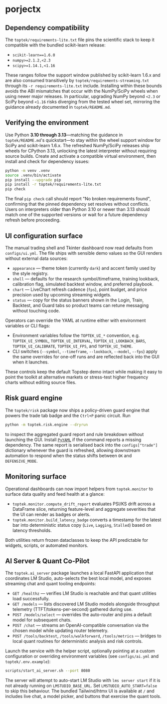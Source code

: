 # porjectx

## Dependency compatibility

The `toptek/requirements-lite.txt` file pins the scientific stack to keep it
compatible with the bundled scikit-learn release:

- `scikit-learn==1.6.0`
- `numpy>=2.1.2,<2.3`
- `scipy>=1.14.1,<1.16`

These ranges follow the support window published by scikit-learn 1.6.x and are
also consumed transitively by `toptek/requirements-streaming.txt` through its
`-r requirements-lite.txt` include. Installing within these bounds avoids the
ABI mismatches that occur with the NumPy/SciPy wheels when using newer major
releases. In particular, upgrading NumPy beyond `<2.3` or SciPy beyond `<1.16`
risks diverging from the tested wheel set, mirroring the guidance already
documented in `toptek/README.md`.

## Verifying the environment

Use Python **3.10 through 3.13**—matching the guidance in `toptek/README.md`'s
quickstart—to stay within the wheel support window for SciPy and
scikit-learn 1.6.x. The refreshed NumPy/SciPy releases ship wheels for CPython
3.13, unlocking the latest interpreter without requiring source builds. Create
and activate a compatible virtual environment, then install and check for
dependency issues:

```bash
python -m venv .venv
source .venv/bin/activate
pip install --upgrade pip
pip install -r toptek/requirements-lite.txt
pip check
```

The final `pip check` call should report "No broken requirements found",
confirming that the pinned dependency set resolves without conflicts. Users on
interpreters older than Python 3.10 or newer than 3.13 should match one of the
supported versions or wait for a future dependency refresh before proceeding.

## UI configuration surface

The manual trading shell and Tkinter dashboard now read defaults from
`configs/ui.yml`. The file ships with sensible demo values so the GUI renders
without external data sources:

- `appearance` &mdash; theme token (currently `dark`) and accent family used by the
  style registry.
- `shell` &mdash; defaults for the research symbol/timeframe, training lookback,
  calibration flag, simulated backtest window, and preferred playbook.
- `chart` &mdash; LiveChart refresh cadence (`fps`), point budget, and price
  precision used by upcoming streaming widgets.
- `status` &mdash; copy for the status banners shown in the Login, Train, Backtest,
  and Guard tabs so product teams can retune messaging without touching code.

Operators can override the YAML at runtime either with environment variables or
CLI flags:

- Environment variables follow the `TOPTEK_UI_*` convention, e.g.
  `TOPTEK_UI_SYMBOL`, `TOPTEK_UI_INTERVAL`, `TOPTEK_UI_LOOKBACK_BARS`,
  `TOPTEK_UI_CALIBRATE`, `TOPTEK_UI_FPS`, and `TOPTEK_UI_THEME`.
- CLI switches (`--symbol`, `--timeframe`, `--lookback`, `--model`, `--fps`)
  apply the same overrides for one-off runs and are reflected back into the GUI
  when it launches.

These controls keep the default Topstep demo intact while making it easy to
point the toolkit at alternative markets or stress-test higher frequency charts
without editing source files.

## Risk guard engine

The `toptek/risk` package now ships a policy-driven guard engine that powers
the trade tab badge and the `Ctrl+P` panic circuit. Run

```bash
python -m toptek.risk.engine --dryrun
```

to inspect the aggregated guard report and rule breakdown without launching the
GUI. Install [`PyYAML`](https://pyyaml.org/) if the command reports a missing
dependency. The same report is serialised back into the `configs["trade"]`
dictionary whenever the guard is refreshed, allowing downstream automation to
respond when the status shifts between `OK` and `DEFENSIVE_MODE`.

## Monitoring surface

Operational dashboards can now import helpers from `toptek.monitor` to surface
data quality and feed health at a glance:

- `toptek.monitor.compute_drift_report` evaluates PSI/KS drift across a
  DataFrame slice, returning feature-level and aggregate severities that the UI
  can render as badges or alerts.
- `toptek.monitor.build_latency_badge` converts a timestamp for the latest bar
  into deterministic status copy (`Live`, `Lagging`, `Stalled`) based on latency
  thresholds.

Both utilities return frozen dataclasses to keep the API predictable for
widgets, scripts, or automated monitors.

## AI Server & Quant Co-Pilot

The `toptek.ai_server` package launches a local FastAPI application that
coordinates LM Studio, auto-selects the best local model, and exposes streaming
chat and quant tooling endpoints:

- `GET /healthz` &mdash; verifies LM Studio is reachable and that quant utilities
  load successfully.
- `GET /models` &mdash; lists discovered LM Studio models alongside throughput
  telemetry (TTFT/tokens-per-second) gathered during use.
- `POST /models/select` &mdash; overrides the auto-router and pins a default model
  for subsequent chats.
- `POST /chat` &mdash; streams an OpenAI-compatible conversation via the chosen
  model while updating router telemetry.
- `POST /tools/backtest`, `/tools/walkforward`, `/tools/metrics` &mdash; bridges to
  local quant routines for deterministic analysis and risk controls.

Launch the service with the helper script, optionally pointing at a custom
configuration or overriding environment variables (see `configs/ai.yml` and
`toptek/.env.example`):

```bash
scripts/start_ai_server.sh --port 8080
```

The server will attempt to auto-start LM Studio with `lms server start` if it is
not already running on `LMSTUDIO_BASE_URL`. Set `LMSTUDIO_AUTO_START=false` to
skip this behaviour. The bundled Tailwind/htmx UI is available at `/` and
includes live chat, a model picker, and buttons that exercise the quant tools.
